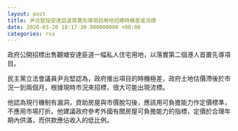 ```yaml
---
layout: post
title: 尹兆堅指安達臣道首置先導項目用地招標時機差或流標
date: 2020-03-20 18:17:30.000000000 +08:00
categories: rss
---
```


政府公開招標出售觀塘安達臣道一幅私人住宅用地，以落實第二個港人首置先導項目。

民主黨立法會議員尹兆堅認為，政府推出項目的時機極差，政府土地估價滯後於市況一到兩個月，根據現時市況來招標，很大可能出現流標。

他認為現行機制有漏洞，資助房屋與市價脫勾後，應該用可負擔能力作定價標準，不應用市場打折。他建議政府參考外國有關房屋可負擔能力的指標，定價於合理年期內供滿，而供款應佔收入的低比例。
